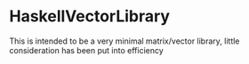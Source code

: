 # HaskellVectorLibrary
This is intended to be a very minimal matrix/vector library, little consideration has been put into efficiency

